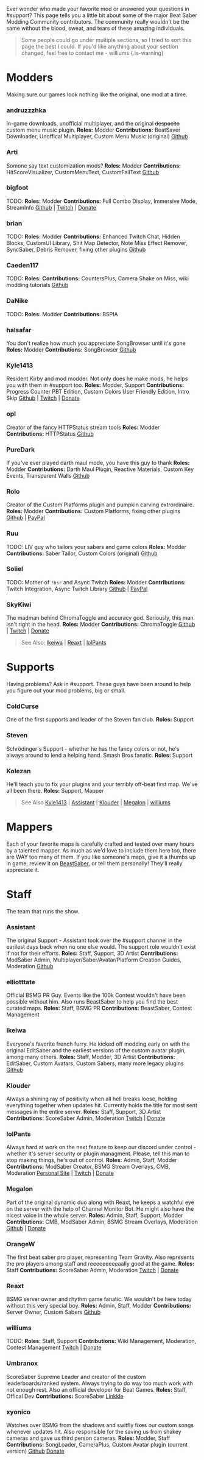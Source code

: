 <!-- TITLE: Donate -->
<!-- SUBTITLE: Headpats are nice but they can't buy ramen -->

Ever wonder who made your favorite mod or answered your questions in #support? This page tells you a little bit about some of the major Beat Saber Modding Community contributors. The community really wouldn't be the same without the blood, sweat, and tears of these amazing individuals.

>Some people could go under multiple sections, so I tried to sort this page the best I could. If you'd like anything about your section changed, feel free to contact me - williums
{.is-warning}
# Modders
Making sure our games look nothing like the original, one mod at a time.

### andruzzzhka
In-game downloads, unofficial multiplayer, and the original ~~despacito~~ custom menu music plugin.
**Roles:** Modder
**Contributions:** BeatSaver Downloader, Unoffical Multiplayer, Custom Menu Music (original)
[Github](https://github.com/andruzzzhka)
​
### Arti
Somone say text customization mods?
**Roles:** Modder
**Contributions:** HitScoreVisualizer, CustomMenuText, CustomFailText
[Github](https://github.com/artemiswkearney)
​
### bigfoot
TODO:
**Roles:** Modder
**Contributions:** Full Combo Display, Immersive Mode, StreamInfo
[Github](https://github.com/artemiswkearney) | [Twitch](https://www.twitch.tv/bigfooott) | [Donate](https://streamlabs.com/bigfooott)
​
### brian
TODO:
**Roles:** Modder
**Contributions:** Enhanced Twitch Chat, Hidden Blocks, CustomUI Library, Shit Map Detector, Note Miss Effect Remover, SyncSaber, Debris Remover, fixing other plugins
[Github](https://github.com/brian91292)
​
### Caeden117
TODO:
**Roles:**
**Contributions:** CountersPlus, Camera Shake on Miss, wiki modding tutorials
[Github](https://github.com/caeden117)
​
### DaNike
TODO:
**Roles:** Modder
**Contributions:** BSPIA
​
### halsafar
You don't realize how much you appreciate SongBrowser until it's gone
**Roles:** Modder
**Contributions:** SongBrowser
[Github](https://github.com/halsafar)
​
### Kyle1413
Resident Kirby and mod modder. Not only does he make mods, he helps you with them in #support too.
**Roles:** Modder, Support
**Contributions:** Progress Counter PBT Edition, Custom Colors User Friendly Edition, Intro Skip
[Github](https://github.com/kylemc1413) | [Twitch](https://www.twitch.tv/kyle1413k) | [Donate](https://streamlabs.com/kyle1413k)
​
### opl
Creator of the fancy HTTPStatus stream tools
**Roles:** Modder
**Contributions:** HTTPStatus
[Github](https://github.com/opl-)
​
### PureDark
If you've ever played darth maul mode, you have this guy to thank
**Roles:** Modder
**Contributions:** Darth Maul Plugin, Reactive Materials, Custom Key Events, Transparent Walls
[Github](https://github.com/PureDark)
​
### Rolo
Creator of the Custom Platforms plugin and pumpkin carving extrordinaire.
**Roles:** Modder
**Contributions:** Custom Platforms, fixing other plugins
[Github](https://github.com/rolopogo) | [PayPal](https://www.paypal.me/RobynLovett)
​
### Ruu
TODO: LIV guy who tailors your sabers and game colors
**Roles:** Modder
**Contributions:** Saber Tailor, Custom Colors (original)
[Github](https://github.com/SteffanDonal)
​
### Soliel
TODO: Mother of `!bsr` and Async Twitch
**Roles:** Modder
**Contributions:** Twitch Integration, Async Twitch Library
[Github](https://github.com/soliel) | [PayPal](https://streamlabs.com/soliela)
​
### SkyKiwi
The madman behind ChromaToggle and accuracy god. Seriously, this man isn't right in the head.
**Roles:** Modder
**Contributions:** ChromaToggle
[Github](https://github.com/BinaryElement) | [Twitch](https://www.twitch.tv/skykiwitv) | [Donate](https://streamlabs.com/SkyKiwiTV)
​
>See Also:
[Ikeiwa](#ikeiwa) | [Reaxt](#reaxt) | [lolPants](#lol-pants)

# Supports
Having problems? Ask in #support. These guys have been around to help you figure out your mod problems, big or small.

### ColdCurse
One of the first supports and leader of the Steven fan club.
**Roles:** Support
​
### Steven
Schrödinger's Support - whether he has the fancy colors or not, he's always around to lend a helping hand. Smash Bros fanatic.
**Roles:** Support
​
### Kolezan
He'll teach you to fix your plugins and your terribly off-beat first map. We've all been there.
**Roles:** Support, Mapper
​
>See Also
[Kyle1413](#Kyle1413) | [Assistant](#Assistant) | [Klouder](#Klouder) | [Megalon](#Megalon) | [williums](#williums)
​
# Mappers
Each of your favorite maps is carefully crafted and tested over many hours by a talented mapper. As much as we'd love to include them here too, there are WAY too many of them. If you like someone's maps, give it a thumbs up in game, review it on [BeastSaber](https://bsaber.com), or tell them personally! They'll really appreciate it.
​
# Staff
The team that runs the show. 

### Assistant
The original Support - Assistant took over the #support channel in the earilest days back when no one else would. The support role wouldn't exist if not for their efforts.
**Roles:** Staff, Support, 3D Artist
**Contributions:** ModSaber Admin, Multiplayer/Saber/Avatar/Platform Creation Guides, Moderation
[Github](https://github.com/Assistant)
​
### elliotttate
Official BSMG PR Guy. Events like the 100k Contest wouldn't have been possible without him. Also runs BeastSaber to help you find the best curated maps.
**Roles:** Staff, BSMG PR
**Contributions:** BeastSaber, Contest Management
​
### Ikeiwa
Everyone's favorite french furry. He kicked off modding early on with the original EditSaber and the earliest versions of the custom avatar plugin, among many others.
**Roles:** Staff, Modder, 3D Artist
**Contributions:** EditSaber, Custom Avatars, Custom Sabers, many more legacy plugins
[Github](https://github.com/Ikeiwa)
​
### Klouder
Always a shining ray of positivity when all hell breaks loose, holding everything together when updates hit. Currently holds the title for most sent messages in the entire server.
**Roles:** Staff, Support, 3D Artist
**Contributions:** ScoreSaber Admin, Moderation
[Twitch](https://www.twitch.tv/klouderrr) | [Donate](https://streamlabs.com/klouderrr)
​
### lolPants
Always hard at work on the next feature to keep our discord under control - whether it's server security or plugin managment. Please, tell this man to stop making things, he's out of control.
**Roles:** Admin, Staff, Modder
**Contributions:** ModSaber Creator, BSMG Stream Overlays, CMB, Moderation
[Personal Site](https://www.jackbaron.com/) | [Twitch](https://www.twitch.tv/lolpants_) | [Donate](https://monzo.me/jackbaron)
​
### Megalon
Part of the original dynamic duo along with Reaxt, he keeps a watchful eye on the server with the help of Channel Monitor Bot. He might also have the nicest voice in the whole server.
**Roles:** Admin, Staff, Support, Modder
**Contributions:** CMB, ModSaber Admin, BSMG Stream Overlays, Moderation
[Github](https://github.com/megalon) | [Donate](https://ko-fi.com/megalon)
​
### OrangeW
The first beat saber pro player, representing Team Gravity. Also represents the pro players among staff and reeeeeeeeeaally good at the game.
**Roles:** Staff
**Contributions:** ScoreSaber Admin, Moderation
[Twitch](https://twitch.tv/orangew2) | [Donate](https://streamlabs.com/orangew2)
​
### Reaxt
BSMG server owner and rhythm game fanatic. We wouldn't be here today without this very special boy.
**Roles:** Admin, Staff, Modder
**Contributions:** Server Owner, Custom Sabers
[Github](https://github.com/reaxt00)
​
### williums
TODO:
**Roles:** Staff, Support
**Contributions:** Wiki Management, Moderation, Contest Management
[Twitch](https://www.twitch.tv/williums/) | [Donate](https://ko-fi.com/williums)
​
### Umbranox
ScoreSaber Supreme Leader and creator of the custom leaderboards/ranked system. Always trying to do way too much work with not enough rest. Also an official developer for Beat Games.
**Roles:** Staff, Offical Dev
**Contributions:** ScoreSaber
[Linkkle](https://linkkle.com/umbranoxus)
​
### xyonico
Watches over BSMG from the shadows and switfly fixes our custom songs whenever updates hit. Also responsible for the saving us from shakey cameras and gave us third person cameras.
**Roles:** Modder, Staff
**Contributions:** SongLoader, CameraPlus, Custom Avatar plugin (current version)
[Github](https://github.com/xyonico/) [Donate](https://www.paypal.com/cgi-bin/webscr?cmd=_s-xclick&hosted_button_id=RRQ2MBEEEW63A)
